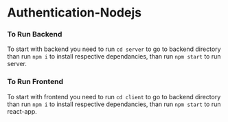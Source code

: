 # Authentication-Nodejs

### To Run Backend
To start with backend you need to run `cd server` to go to backend directory than run `npm i` to install respective dependancies, 
than run `npm start` to run server.

### To Run Frontend
To start with frontend you need to run `cd client` to go to backend directory than run `npm i` to install respective dependancies, 
than run `npm start` to run react-app.
